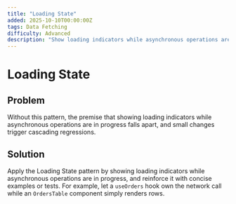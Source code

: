 ```yaml
---
title: "Loading State"
added: 2025-10-10T00:00:00Z
tags: Data Fetching
difficulty: Advanced
description: "Show loading indicators while asynchronous operations are in progress."
---
```

# Loading State

## Problem

Without this pattern, the premise that showing loading indicators while asynchronous operations are in progress falls apart, and small changes trigger cascading regressions.

## Solution

Apply the Loading State pattern by showing loading indicators while asynchronous operations are in progress, and reinforce it with concise examples or tests. For example, let a `useOrders` hook own the network call while an `OrdersTable` component simply renders rows.
